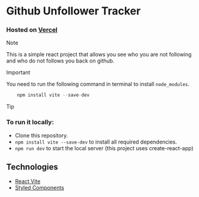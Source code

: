 # Github Unfollower Tracker 
### Hosted on [Vercel](https://unfollow-tracker.vercel.app/)
> [!NOTE]
> This is a simple react project that allows you see who you are not following and who do not follows you back on github.
  
> [!IMPORTANT]
> You need to run the following command in terminal to install `node_modules`.
```javascript
    npm install vite --save-dev
```

>[!TIP]
> ### To run it locally:
>* Clone this repository.
>* `npm install vite --save-dev` to install all required dependencies.
>* `npm run dev` to start the local server (this project uses create-react-app)

## Technologies
* [React Vite](https://vitejs.dev/)
* [Styled Components](https://styled-components.com/)
